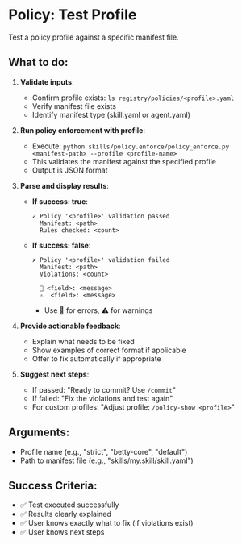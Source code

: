 # Policy: Test Profile

Test a policy profile against a specific manifest file.

## What to do:

1. **Validate inputs**:
   - Confirm profile exists: `ls registry/policies/<profile>.yaml`
   - Verify manifest file exists
   - Identify manifest type (skill.yaml or agent.yaml)

2. **Run policy enforcement with profile**:
   - Execute: `python skills/policy.enforce/policy_enforce.py <manifest-path> --profile <profile-name>`
   - This validates the manifest against the specified profile
   - Output is JSON format

3. **Parse and display results**:
   - **If success: true**:
     ```
     ✓ Policy '<profile>' validation passed
       Manifest: <path>
       Rules checked: <count>
     ```

   - **If success: false**:
     ```
     ✗ Policy '<profile>' validation failed
       Manifest: <path>
       Violations: <count>

       🔴 <field>: <message>
       ⚠️  <field>: <message>
     ```
     - Use 🔴 for errors, ⚠️ for warnings

4. **Provide actionable feedback**:
   - Explain what needs to be fixed
   - Show examples of correct format if applicable
   - Offer to fix automatically if appropriate

5. **Suggest next steps**:
   - If passed: "Ready to commit? Use `/commit`"
   - If failed: "Fix the violations and test again"
   - For custom profiles: "Adjust profile: `/policy-show <profile>`"

## Arguments:

- Profile name (e.g., "strict", "betty-core", "default")
- Path to manifest file (e.g., "skills/my.skill/skill.yaml")

## Success Criteria:

- ✅ Test executed successfully
- ✅ Results clearly explained
- ✅ User knows exactly what to fix (if violations exist)
- ✅ User knows next steps
